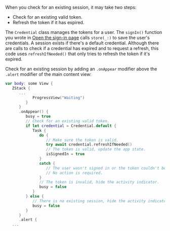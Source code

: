 When you check for an existing session, it may take two steps:

- Check for an existing valid token.
- Refresh the token if it has expired.

The `Credential` class manages the tokens for a user. The `signIn()` function you wrote in [Open the sign-in page](#open-the-sign-in-page) calls `store(_:)` to save the user's credentials. A session exists if there's a default credential. Although there are calls to check if a credential has expired and to request a refresh, this code uses `refreshIfNeeded()` that only tries to refresh the token if it's expired.

Check for an existing session by adding an `.onAppear` modifier above the `.alert` modifier of the main content view:

```swift
var body: some View {
   ZStack {
      ...
            ProgressView("Waiting")
         }
      }
      .onAppear() {
         busy = true
         // Check for an existing valid token.
         if let credential = Credential.default {
            Task {
               do {
                  // Make sure the token is valid.
                  try await credential.refreshIfNeeded()
                  // The token is valid, update the app state.
                  isSignedIn = true
               }
               catch {
                  // The user wasn't signed in or the token couldn't be refreshed.
                  // No action is required.
               }
               // The token is invalid, hide the activity indicator.
               busy = false
            }
         } else {
            // There is no existing session, hide the activity indicator.
            busy = false
         }
      }
      .alert {
   ...
```
